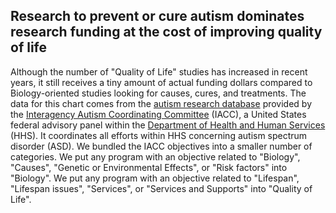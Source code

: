 ## Research to prevent or cure autism dominates research funding at the cost of improving quality of life
Although the number of "Quality of Life" studies has increased in recent years, it still receives a tiny 
amount of actual funding dollars compared to Biology-oriented studies looking for causes, cures, and 
treatments. The data for this chart comes from the [autism research database](https://iacc.hhs.gov/funding/data/) 
provided by the [Interagency Autism Coordinating Committee](https://iacc.hhs.gov/) (IACC), a United States federal 
advisory panel within the [Department of Health and Human Services](https://www.hhs.gov/) (HHS). It coordinates 
all efforts within HHS concerning autism spectrum disorder (ASD). We bundled the IACC objectives into a smaller 
number of categories. We put any program with an objective related to "Biology", "Causes", "Genetic or Environmental 
Effects", or "Risk factors" into "Biology". We put any program with an objective related to "Lifespan", "Lifespan 
issues", "Services", or "Services and Supports" into "Quality of Life".